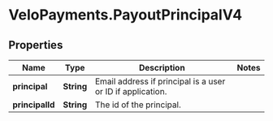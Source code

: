 # VeloPayments.PayoutPrincipalV4

## Properties

Name | Type | Description | Notes
------------ | ------------- | ------------- | -------------
**principal** | **String** | Email address if principal is a user or ID if application. | 
**principalId** | **String** | The id of the principal. | 



